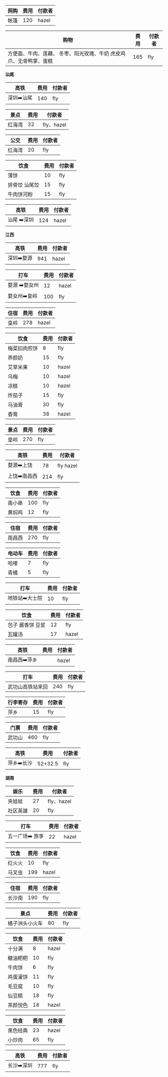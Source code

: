 | 网购 | 费用 | 付款者 |
| ---- | ---- | ------ |
| 帐篷 | 120  | hazel  |

| 购物                                                         | 费用 | 付款者 |
| ------------------------------------------------------------ | ---- | ------ |
| 方便面、牛肉、莲藕、 冬枣、阳光玫瑰、牛奶 虎皮鸡爪、无骨鸭掌、蛋糕 | 165  | fly    |



**汕尾**



| 高铁      | 费用 | 付款者 |
| --------- | ---- | ------ |
| 深圳➡️汕尾 | 140  | fly    |

| 景点   | 费用 | 付款者     |
| ------ | ---- | ---------- |
| 红海湾 | 32   | fly、hazel |

| 公交   | 费用 | 付款者 |
| ------ | ---- | ------ |
| 红海湾 | 20   | fly    |

| 饮食          | 费用 | 付款者 |
| ------------- | ---- | ------ |
| 薄饼          | 10   | fly    |
| 排骨饺 汕尾饺 | 15   | fly    |
| 牛肉饼河粉    | 15   | fly    |



| 高铁       | 费用 | 付款者 |
| ---------- | ---- | ------ |
| 汕尾 ➡️深圳 | 124  | hazel  |



**江西**



| 高铁      | 费用 | 付款者 |
| --------- | ---- | ------ |
| 深圳➡️婺源 | 941  | hazel  |

| 打车         | 费用 | 付款者 |
| ------------ | ---- | ------ |
| 婺源 ➡️婺女州 | 12  | hazel    |
| 婺女州➡️皇岭  | 100  | fly    |

| 住宿 | 费用 | 付款者 |
| ---- | ---- | ------ |
| 皇岭 | 278  | hazel  |

| 饮食         | 费用 | 付款者 |
| ------------ | ---- | ------ |
| 梅菜扣肉煎饼 | 8    | fly    |
| 养颜奶       | 15   | fly    |
| 艾草米果     | 10   | hazel  |
| 乌梅         | 10   | hazel  |
| 凉糕         | 10   | hazel  |
| 炸茄子       | 15   | fly    |
| 马油膏       | 30   | fly    |
| 香膏         | 38   | hazel  |



| 景点 | 费用 | 付款者 |
| ---- | ---- | ------ |
| 皇岭 | 270  | fly    |



| 高铁        | 费用 | 付款者    |
| ----------- | ---- | --------- |
| 婺源➡️上饶   | 78   | fly hazel |
| 上饶➡️南昌西 | 214  | fly       |



| 饮食   | 费用 | 付款者 |
| ------ | ---- | ------ |
| 南小串 | 100  | fly    |
| 黄焖鸡 | 12   | fly    |

| 住宿   | 费用 | 付款者 |
| ------ | ---- | ------ |
| 南昌西 | 270  | fly    |

| 电动车 | 费用 | 付款者 |
| ------ | ---- | ------ |
| 哈喽   | 7    | fly    |
| 青橘   | 5    | fly    |



| 打车          | 费用 | 付款者 |
| ------------- | ---- | ------ |
| 地铁站➡️大士院 | 10   | fly    |

| 饮食             | 费用 | 付款者 |
| ---------------- | ---- | ------ |
| 包子 酱香饼 豆浆 | 12   | fly    |
| 瓦罐汤           | 17   | hazel  |

| 高铁        | 费用 | 付款者 |
| ----------- | ---- | ------ |
| 南昌西➡️萍乡 |      | hazel  |



| 打车             | 费用 | 付款者 |
| ---------------- | ---- | ------ |
| 武功山高铁站来回 | 240  | fly    |

| 行李寄存 | 费用 | 付款者 |
| -------- | ---- | ------ |
| 萍乡     | 15   | fly    |

| 门票   | 费用 | 付款者 |
| ------ | ---- | ------ |
| 武功山 | 460  | fly    |

| 高铁      | 费用    | 付款者 |
| --------- | ------- | ------ |
| 萍乡➡️长沙 | 52+32.5 | fly    |



**湖南**

| 娱乐     | 费用 | 付款者 |
| -------- | ---- | ------ |
| 夹娃娃   | 27   | fly、hazel  |
| 社区英雄 | 20   | fly    |

| 打车           | 费用 | 付款者 |
| -------------- | ---- | ------ |
| 五一广场➡️ 旅享 | 22   | hazel  |

| 饮食   | 费用 | 付款者 |
| ------ | ---- | ------ |
| 红火火 | 10   | fly    |
| 马叉虫 | 199  | hazel  |

| 住宿   | 费用 | 付款者 |
| ------ | ---- | ------ |
| 长沙南 | 190  | fly    |

| 景点           | 费用 | 付款者 |
| -------------- | ---- | ------ |
| 橘子洲头小火车 | 80   | fly    |

| 饮食     | 费用 | 付款者 |
| -------- | ---- | ------ |
| 十分满   | 8    | hazel  |
| 糖油粑粑 | 10   | fly    |
| 牛肉饼   | 6    | fly    |
| 鸡蛋灌饼 | 11   | fly    |
| 毛豆腐   | 10   | fly    |
| 仙豆糕   | 18   | fly    |
| 茶颜悦色 | 18   | hazel  |

| 饮食     | 费用 | 付款者 |
| -------- | ---- | ------ |
| 黑色经典 |  23  | hazel  |
| 小炒肉   | 65   | fly    |



| 高铁      | 费用 | 付款者 |
| --------- | ---- | ------ |
| 长沙➡️深圳 | 777  | fly    |
